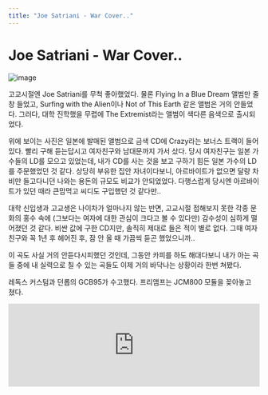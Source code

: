 ```yaml
---
title: "Joe Satriani - War Cover.."
---
```

# Joe Satriani - War Cover..

![image](/assets/images/1c4972ccff8db49675bd6bb0b6a7d08a.png)



고교시절엔 Joe Satriani를 무척 좋아했었다. 물론 Flying In a Blue Dream 앨범만 줄창 들었고, Surfing with the Alien이나 Not of This Earth 같은 앨범은 거의 안들었다. 그러다, 대학 진학했을 무렵에 The Extremist라는 앨범이 색다른 음색으로 출시되었다.

위에 보이는 사진은 일본에 발매된 앨범으로 금색 CD에 Crazy라는 보너스 트랙이 들어있다. 빨리 구해 듣는답시고 여자친구와 남대문까지 가서 샀다. 당시 여자친구는 일본 가수들의 LD를 모으고 있었는데, 내가 CD를 사는 것을 보고 구하기 힘든 일본 가수의 LD를 주문했었던 것 같다. 상당히 부유한 집안 자녀이다보니, 아르바이트가 없으면 달랑 차비만 들고다니던 나와는 용돈의 규모도 비교가 안되었었다. 다행스럽게 당시엔 아르바이트가 있던 때라 큰맘먹고 씨디도 구입했던 것 같다만..

대학 신입생과 고교생은 나이차가 얼마나지 않는 반면, 고교시절 접해보지 못한 각종 문화의 홍수 속에 (그보다는 여자에 대한 관심이 크다고 볼 수 있다만) 감수성이 심하게 떨어졌던 것 같다. 비싼 값에 구한 CD지만, 솔직히 제대로 들은 적이 별로 없다. 그때 여자 친구와 꼭 1년 후 헤어진 후, 잠 안 올 때 가끔씩 듣곤 했었으니까..

이 곡도 사실 거의 안듣다시피했던 것인데, 그동안 카피를 하도 해대다보니 내가 아는 곡들 중에 내 실력으로 칠 수 있는 곡들도 이제 거의 바닥나는 상황이라 한번 쳐봤다.

레독스 커스텀과 던롭의 GCB95가 수고했다. 프리앰프는 JCM800 모듈을 꽂아놓고 쳤다. 








<iframe width="100%" height="166" scrolling="no" frameborder="no" src="https://w.soundcloud.com/player/?url=https%3A//api.soundcloud.com/tracks/146846036&amp;color=ff5500&amp;auto_play=false&amp;hide_related=false&amp;show_artwork=true"></iframe>








